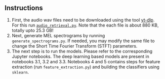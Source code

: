 ## Instructions
1. First, the audio wav files need to be downloaded using the tool [yt-dlp](https://www.mankier.com/1/yt-dlp). For this run [`audio_retrieval.py`](https://drive.google.com/file/d/1Q4RsKFqIIkKJ_Q8shg88WK1lZbSWgClm/view?usp=share_link). Note that the each file is about 880 KB, totally upto 25.3 GB!
2. Next, generate MEL spectrograms by running `generate_spectrograms.py`. If needed, you may modify the same file to change the Short Time Fourier Transform (STFT) parameters.
3. The next step is to run the models. Please refer to the corresponding Jupyter notebooks. The deep learning based models are present in notebooks 3.1, 3.2 and 3.3. Notebooks 4 and 5 contains steps for feature extraction (run `feature_extraction.py`) and building the classifiers using `sklearn`. 
